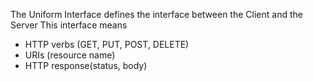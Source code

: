 The Uniform Interface defines the interface between the Client and the Server
This interface means
<ul>
  <li>HTTP verbs (GET, PUT, POST, DELETE)</li>
  <li>URIs (resource name)</li>
  <li>HTTP response(status, body)</li>
</ul>
